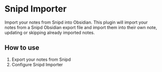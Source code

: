 # Snipd Importer

Import your notes from Snipd into Obsidian. This plugin will import your notes from a Snipd Obsidian export file and import them into their own note, updating or skipping already imported notes.

## How to use

1. Export your notes from Snipd
2. Configure Snipd Importer
